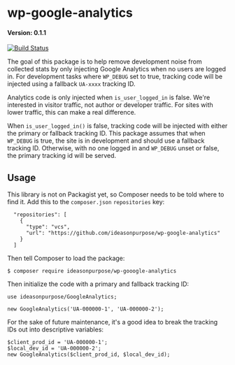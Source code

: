 # wp-google-analytics

#### Version: 0.1.1

[![Build Status](https://travis-ci.org/ideasonpurpose/wp-google-analytics.svg?branch=master)](https://travis-ci.org/ideasonpurpose/wp-google-analytics) 

The goal of this package is to help remove development noise from collected stats by only injecting Google Analytics when no users are logged in. For development tasks where `WP_DEBUG` set to true, tracking code will be injected using a fallback `UA-xxxx` tracking ID. 

Analytics code is only injected when `is_user_logged_in` is false. We're interested in visitor traffic, not author or developer traffic. For sites with lower traffic, this can make a real difference.

When `is_user_logged_in()` is false, tracking code will be injected with either the primary or fallback tracking ID. This package assumes that when `WP_DEBUG` is true, the site is in development and should use a fallback tracking ID. Otherwise, with no one logged in and `WP_DEBUG` unset or false, the primary tracking id will be served. 

## Usage

This library is not on Packagist yet, so Composer needs to be told where to find it. Add this to the `composer.json` `repositories` key:

```
  "repositories": [
    {
      "type": "vcs",
      "url": "https://github.com/ideasonpurpose/wp-google-analytics"
    }
  ]
```

Then tell Composer to load the package:

```
$ composer require ideasonpurpose/wp-gooogle-analytics
```

Then initialize the code with a primary and fallback tracking ID:
```
use ideasonpurpose/GoogleAnalytics;

new GoogleAnalytics('UA-000000-1', 'UA-000000-2');
```

For the sake of future maintenance, it's a good idea to break the tracking IDs out into descriptive variables:
```
$client_prod_id = 'UA-000000-1';
$local_dev_id = 'UA-000000-2';
new GoogleAnalytics($client_prod_id, $local_dev_id);
```


